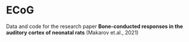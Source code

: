 # ECoG

Data and code for the research paper
**Bone-conducted responses in the auditory cortex of neonatal rats** (Makarov et.al., 2021)
